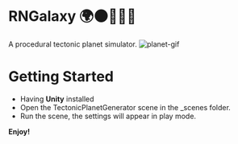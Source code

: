 # RNGalaxy 🌍🌑🌟🌞🚀
A procedural tectonic planet simulator.
![planet-gif](https://user-images.githubusercontent.com/33265853/141481842-aa399580-8f63-459e-95ed-253a944a118c.gif)

# Getting Started

* Having **Unity** installed
* Open the TectonicPlanetGenerator scene in the _scenes folder.
* Run the scene, the settings will appear in play mode.

**Enjoy!**
